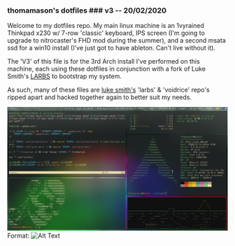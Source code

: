 ### thomamason's dotfiles ### v3 -- 20/02/2020

Welcome to my dotfiles repo. My main linux machine is an 1vyrained Thinkpad x230 w/ 7-row 'classic' keyboard, IPS screen (I'm going to upgrade to nitrocaster's FHD mod during the summer), and a second msata ssd for a win10 install (I've just got to have ableton. Can't live without it).

The 'V3' of this file is for the 3rd Arch install I've performed on this machine, each using these dotfiles in conjunction with a fork of Luke Smith's [LARBS](https://www.github.com/lukesmithxyz/LARBS) to bootstrap my system. 

As such, many of these files are [luke smith's](https://www.lukesmith.xyz) 'larbs' & 'voidrice' repo's ripped apart and hacked together again to better suit my needs.	

![rice](dedustrice.png)
Format: ![Alt Text](url)
